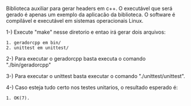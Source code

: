 Biblioteca auxiliar para gerar headers em c++. O executável que será gerado é apenas um exemplo da aplicacão da biblioteca. O software é compilável e executável em sistemas operacionais Linux.

1-) Execute "make" nesse diretorio e entao irá gerar dois arquivos:

    1. geradorcpp em bin/
    2. unittest em unittest/

2-) Para executar o geradorcpp basta executa o comando "./bin/geradorcpp"

3-) Para executar o unittest basta executar o comando "./unittest/unittest".

4-) Caso esteja tudo certo nos testes unitarios, o resultado esperado é: 
    
    1. OK(7).
